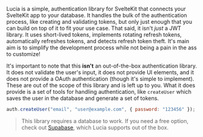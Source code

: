 Lucia is a simple, authentication library for SvelteKit that connects your SvelteKit app to your database. It handles the bulk of the authentication process, like creating and validating tokens, but only just enough that you can build on top of it to fit your use case. That said, it isn't _just_ a JWT library. It uses short-lived tokens, implements rotating refresh tokens, automatically refreshes tokens, and detects refresh token theft. It's main aim is to simplify the development process while not being a pain in the ass to customize!

It's important to note that this __isn't__ an out-of-the-box authentication library. It does not validate the user's input, it does not provide UI elements, and it does not provide a OAuth authentication (though it's simple to implement). These are out of the scope of this library and is left up to you. What it does provide is a set of tools for handling authentication, like `createUser` which saves the user in the database and generate a set of tokens.

```js
auth.createUser("email", "user@example.com", { password: "123456" });
```

> This library requires a database to work. If you need a free option, check out [Supabase](https://supabase.com), which Lucia supports out of the box.
